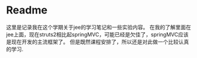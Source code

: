 # Readme
这里是记录我在这个学期关于jee的学习笔记和一些实验内容。
在我的了解里面在jee上面，现在struts2相比起springMVC，可能已经是欠佳了，springMVC应该是现在开发的主流框架了。
但是既然课程安排了，所以还是对此做一个比较认真的学习.


